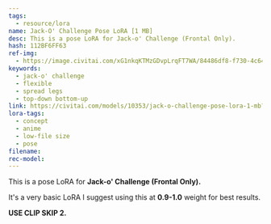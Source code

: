 ```yaml
---
tags:
  - resource/lora
name: Jack-O' Challenge Pose LoRA [1 MB]
desc: This is a pose LoRA for Jack-o' Challenge (Frontal Only).
hash: 112BF6FF63
ref-img:
  - https://image.civitai.com/xG1nkqKTMzGDvpLrqFT7WA/84486df8-f730-4c64-a58f-75ece6130bc5/width=450/00009-1194476868.0.jpeg
keywords:
  - jack-o' challenge
  - flexible
  - spread legs
  - top-down bottom-up
link: https://civitai.com/models/10353/jack-o-challenge-pose-lora-1-mb?modelVersionId=12304
lora-tags:
  - concept
  - anime
  - low-file size
  - pose
filename: 
rec-model:
---
```

This is a pose LoRA for **Jack-o' Challenge (Frontal Only).**

It's a very basic LoRA I suggest using this at **0.9-1.0** weight for best results.

**USE CLIP SKIP 2.**

